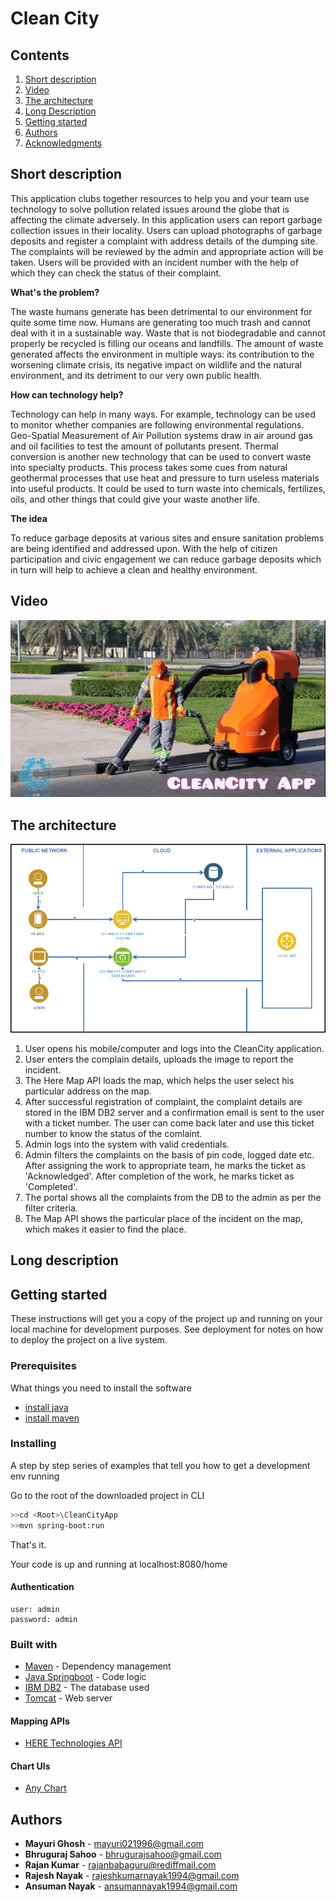 # Clean City

## Contents

1. [Short description](#short-description)
1. [Video](#video)
1. [The architecture](#the-architecture)
1. [Long Description](#long-description)
1. [Getting started](#getting-started)
1. [Authors](#Authors)
1. [Acknowledgments](#acknowledgments)

## Short description

This application clubs together resources to help you and your team use technology to solve pollution related issues around the globe that is affecting the climate adversely. In this application users can report garbage collection issues in their locality. Users can upload photographs of garbage deposits and register a complaint with address details of the dumping site. The complaints will be reviewed by the admin and appropriate action will be taken. Users will be provided with an incident number with the help of which they can check the status of their complaint.

**What's the problem?**

The waste humans generate has been detrimental to our environment for quite some time now. Humans are generating too much trash and cannot deal with it in a sustainable way. Waste that is not biodegradable and cannot properly be recycled is filling our oceans and landfills. The amount of waste generated affects the environment in multiple ways: its contribution to the worsening climate crisis, its negative impact on wildlife and the natural environment, and its detriment to our very own public health.

**How can technology help?**

Technology can help in many ways. For example, technology can be used to monitor whether companies are following environmental regulations. Geo-Spatial Measurement of Air Pollution systems draw in air around gas and oil facilities to test the amount of pollutants present. Thermal conversion is another new technology that can be used to convert waste into specialty products. This process takes some cues from natural geothermal processes that use heat and pressure to turn useless materials into useful products. It could be used to turn waste into chemicals, fertilizes, oils, and other things that could give your waste another life.
	
**The idea**

To reduce garbage deposits at various sites and ensure sanitation problems are being identified and addressed upon. With the help of citizen participation and civic engagement we can reduce garbage deposits which in turn will help to achieve a clean and healthy environment.
## Video

[![Watch the video](https://github.com/infyboys2020/CleanCityApp/blob/main/CleanCity_thumbnail.jpeg)](https://www.youtube.com/watch?v=tEvMhoRC7dY)

## The architecture

![Clean City architecture diagram](/arch_diagram_final.png)

1. User opens his mobile/computer and logs into the CleanCity application.
2. User enters the complain details, uploads the image to report the incident.
3. The Here  Map API loads the map, which helps the user select his particular address on the map.
4. After successful registration of complaint, the complaint details are stored in the IBM DB2 server and a confirmation email is sent to the user with a ticket number. The user can come back later and use this ticket number to know the status of the comlaint.
5. Admin logs into the system with valid credentials.
6. Admin filters the complaints on the basis of pin code, logged date etc. After assigning the work to appropriate team, he marks the ticket as 'Acknowledged'. After completion of the work, he marks ticket as 'Completed'.
7. The portal shows all the complaints from the DB to the admin as per the filter criteria.
8. The Map API shows the particular place of the incident on the map, which makes it easier to find the place.

## Long description

## Getting started

These instructions will get you a copy of the project up and running on your local machine for development purposes. See deployment for notes on how to deploy the project on a live system.

### Prerequisites

What things you need to install the software

* [install java](https://www.oracle.com/in/java/technologies/javase/javase-jdk8-downloads.html)
* [install maven](https://maven.apache.org/install.html)

### Installing

A step by step series of examples that tell you how to get a development env running

Go to the root of the downloaded project in CLI

```bash
>>cd <Root>\CleanCityApp
>>mvn spring-boot:run
```

That's it.

Your code is up and running at localhost:8080/home

#### Authentication
```
user: admin
password: admin

```

### Built with

* [Maven](https://maven.apache.org/) - Dependency management
* [Java Springboot](https://www.java.com/en/) - Code logic
* [IBM DB2](https://cloud.ibm.com/catalog?search=db2) - The database used
* [Tomcat](https://tomcat.apache.org/) - Web server

#### Mapping APIs

* [HERE Technologies API](https://developer.here.com)

#### Chart UIs

* [Any Chart](https://www.anychart.com/)

## Authors

* **Mayuri Ghosh** - mayuri021996@gmail.com
* **Bhruguraj Sahoo** - bhrugurajsahoo@gmail.com
* **Rajan Kumar** - rajanbabaguru@rediffmail.com
* **Rajesh Nayak** - rajeshkumarnayak1994@gmail.com
* **Ansuman Nayak** - ansumannayak1994@gmail.com


